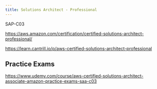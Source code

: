 ```yaml
---
title: Solutions Architect - Professional
---
```


SAP-C03

https://aws.amazon.com/certification/certified-solutions-architect-professional/

https://learn.cantrill.io/p/aws-certified-solutions-architect-professional

## Practice Exams

https://www.udemy.com/course/aws-certified-solutions-architect-associate-amazon-practice-exams-saa-c03
